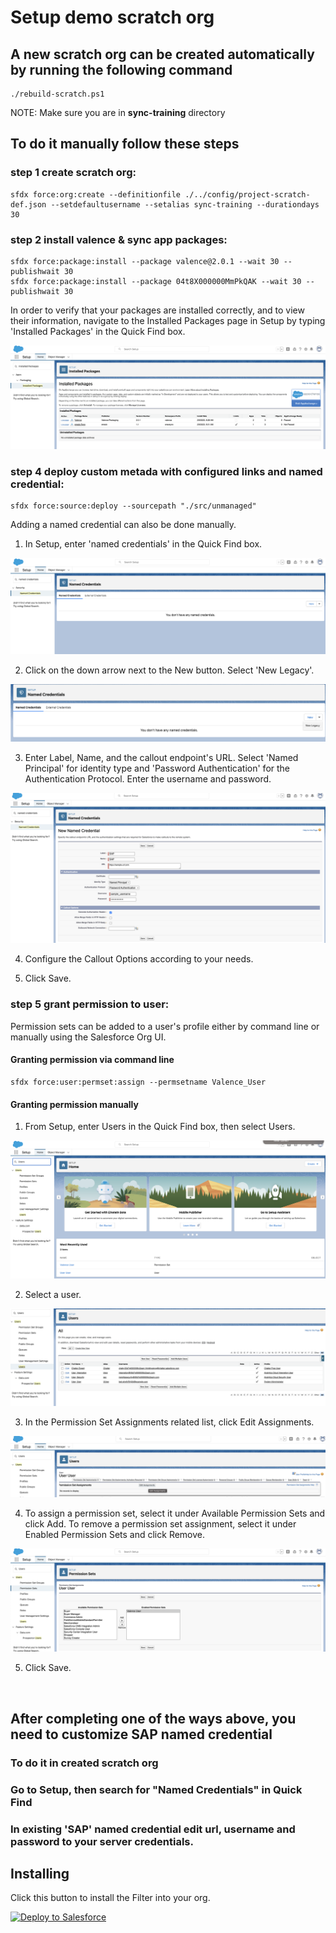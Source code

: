 # Setup demo scratch org

## A new scratch org can be created automatically by running the following command

```
./rebuild-scratch.ps1
```

NOTE: Make sure you are in __sync-training__ directory


## To do it manually follow these steps
### step 1 create scratch org:

```
sfdx force:org:create --definitionfile ./../config/project-scratch-def.json --setdefaultusername --setalias sync-training --durationdays 30
```

### step 2 install valence & sync app packages:

```
sfdx force:package:install --package valence@2.0.1 --wait 30 --publishwait 30
sfdx force:package:install --package 04t8X000000MmPkQAK --wait 30 --publishwait 30
```

In order to verify that your packages are installed correctly, and to view their information, navigate to the Installed Packages page in Setup by typing 'Installed Packages' in the Quick Find box.

![Installed Packages](docs/images/installed_packages.png)

### step 4 deploy custom metada with configured links and named credential:

```
sfdx force:source:deploy --sourcepath "./src/unmanaged"
```

Adding a named credential can also be done manually.

1. In Setup, enter 'named credentials' in the Quick Find box.

![Named Credentials](docs/images/named_credentials.png)

2. Click on the down arrow next to the New button. Select 'New Legacy'.

![New Legacy](docs/images/new_legacy.png)

3. Enter Label, Name, and the callout endpoint's URL. Select 'Named Principal' for identity type and 'Password Authentication' for the Authentication Protocol. Enter the username and password.

![New Named Credential Creation](docs/images/new_named_credential.png)

4. Configure the Callout Options according to your needs.

5. Click Save.


### step 5 grant permission to user:

Permission sets can be added to a user's profile either by command line or manually using the Salesforce Org UI.

#### Granting permission via command line

```
sfdx force:user:permset:assign --permsetname Valence_User
```

#### Granting permission manually

1. From Setup, enter Users in the Quick Find box, then select Users.

![User Search](docs/images/users_lookup.png)

2. Select a user.

![Select a User](docs/images/select_user.png)

3. In the Permission Set Assignments related list, click Edit Assignments.

![Permission Set Assignments](docs/images/permission_set_assignments.png)

4. To assign a permission set, select it under Available Permission Sets and click Add. To remove a permission set assignment, select it  under Enabled Permission Sets and click Remove.

![Assign Valence User Permission Set](docs/images/valence_user_assigned.png)

5. Click Save.

<br>

## After completing one of the ways above, you need to customize SAP named credential
### To do it in created scratch org 
### Go to Setup, then search for "Named Credentials" in Quick Find
### In existing 'SAP' named credential edit url, username and password to your server credentials.

## Installing

Click this button to install the Filter into your org.

<a href="https://githubsfdeploy.herokuapp.com?owner=valence-filters&repo=constants&ref=main">
  <img alt="Deploy to Salesforce"
       src="https://raw.githubusercontent.com/afawcett/githubsfdeploy/master/deploy.png">
</a>